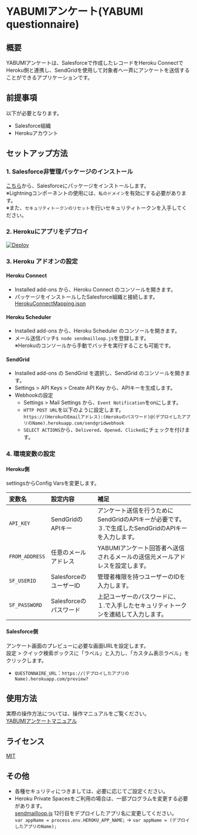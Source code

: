 # YABUMIアンケート(YABUMI questionnaire)

## 概要
 YABUMIアンケートは、Salesforceで作成したレコードをHeroku ConnectでHeroku側と連携し、SendGridを使用して対象者へ一斉にアンケートを送信することができるアプリケーションです。    
 
## 前提事項
 以下が必要となります。
- Salesforce組織
- Herokuアカウント

## セットアップ方法
### 1. Salesforce非管理パッケージのインストール
 [こちら](https://login.salesforce.com/packaging/installPackage.apexp?p0=04t7F000005IrP8)から、Salesforceにパッケージをインストールします。    
 ※Lightningコンポーネントの使用には、`私のドメイン`を有効にする必要があります。    
 ※また、`セキュリティトークンのリセット`を行いセキュリティトークンを入手してください。    

### 2. Herokuにアプリをデプロイ
 <a href="https://heroku.com/deploy?template=https://github.com/n-sysdes-co-jp/questionnaire-app-dev/tree/master">
   <img src="https://www.herokucdn.com/deploy/button.svg" alt="Deploy">
 </a>    

### 3. Heroku アドオンの設定    
#### Heroku Connect    
- Installed add-ons から、Heroku Connect のコンソールを開きます。    
- パッケージをインストールしたSalesforce組織と接続します。    
 [HerokuConnectMapping.json](https://github.com/n-sysdes-co-jp/questionnaire-app-dev/blob/master/contents/HerokuConnectMapping.json)    

#### Heroku Scheduler    
- Installed add-ons から、Heroku Scheduler のコンソールを開きます。    
- メール送信バッチ`$ node sendmailloop.js`を登録します。    
 ※Herokuのコンソールから手動でバッチを実行することも可能です。    

#### SendGrid    
- Installed add-ons の SendGrid を選択し、SendGrid のコンソールを開きます。    
- Settings > API Keys > Create API Key から、APIキーを生成します。    
- Webhookの設定    
	- Settings > Mail Settings から、`Event Notification`をonにします。    
	- `HTTP POST URL`を以下のように設定します。    
	 `https://(HerokuのEmailアドレス):(Herokuのパスワード)@(デプロイしたアプリのName).herokuapp.com/sendgridwebhook`    
	- `SELECT ACTIONS`から、`Delivered`、`Opened`、`Clicked`にチェックを付けます。    

### 4. 環境変数の設定
#### Heroku側
 settingsからConfig Varsを変更します。    

|変数名|設定内容|補足|
|:---|:---|:---|
|`API_KEY`|SendGridのAPIキー|アンケート送信を行うためにSendGridのAPIキーが必要です。<br>３.で生成したSendGridのAPIキーを入力します。|
|`FROM_ADDRESS`|任意のメールアドレス|YABUMIアンケート回答者へ送信されるメールの送信元メールアドレスを設定します。|
|`SF_USERID`|SalesforceのユーザーID|管理者権限を持つユーザーのIDを入力します。|
|`SF_PASSWORD`|Salesforceのパスワード|上記ユーザーのパスワードに、<br>１.で入手したセキュリティトークンを連結して入力します。|


#### Salesforce側
 アンケート画面のプレビューに必要な画面URLを設定します。    
 設定 > クイック検索ボックスに「ラベル」と入力し、「カスタム表示ラベル」をクリックします。    
- `QUESTONNAIRE_URL`：`https://(デプロイしたアプリのName).herokuapp.com/preview?`    

## 使用方法    
 実際の操作方法については、操作マニュアルをご覧ください。    
 [YABUMIアンケートマニュアル](https://github.com/n-sysdes-co-jp/questionnaire-app-dev/blob/master/contents/manual.pdf)    

## ライセンス    
 [MIT](https://github.com/n-sysdes-co-jp/questionnaire-app-dev/blob/master/LICENSE)    

## その他    
- 各種セキュリティにつきましては、必要に応じてご設定ください。    
- Heroku Private Spacesをご利用の場合は、一部プログラムを変更する必要があります。    
 [sendmailloop.js](https://github.com/n-sysdes-co-jp/questionnaire-app-dev/blob/master/sendmailloop.js) 12行目をデプロイしたアプリ名に変更してください。    
 `var appName = process.env.HEROKU_APP_NAME;` → `var appName = (デプロイしたアプリのName);`    
